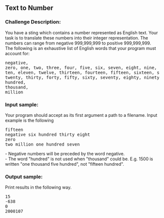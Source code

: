 <h2>Text to Number</h2>

<h3>Challenge Description:</h3>
<p>
    You have a sting which contains a number represented as English text.
    Your task is to translate these numbers into their integer representation.
    The numbers can range from negative 999,999,999 to positive 999,999,999.
    The following is an exhaustive list of English words that your
    program must account for:
</p>
<pre>negative,
zero, one, two, three, four, five, six, seven, eight, nine,
ten, eleven, twelve, thirteen, fourteen, fifteen, sixteen, seventeen, eighteen, nineteen,
twenty, thirty, forty, fifty, sixty, seventy, eighty, ninety,
hundred,
thousand,
million
</pre>

<h3>Input sample:</h3>
<p>
    Your program should accept as its first argument a path to a filename. Input example is the following
</p>
<pre>fifteen
negative six hundred thirty eight
zero
two million one hundred seven</pre>
<p>
    - Negative numbers will be preceded by the word negative.
<br>
    - The word &quot;hundred&quot; is not used when &quot;thousand&quot; could be. E.g. 1500 is written &quot;one thousand five hundred&quot;, not &quot;fifteen hundred&quot;.
</p>

<h3>Output sample:</h3>

<p>
    Print results in the following way.
</p>

<pre>15
-638
0
2000107</pre>